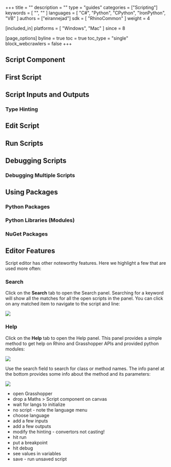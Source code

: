 +++
title = ""
description = ""
type = "guides"
categories = ["Scripting"]
keywords = [ "", "" ]
languages = [ "C#", "Python", "CPython", "IronPython", "VB" ]
authors = ["eirannejad"]
sdk = [ "RhinoCommon" ]
weight = 4

[included_in]
platforms = [ "Windows", "Mac" ]
since = 8

[page_options]
byline = true
toc = true
toc_type = "single"
block_webcrawlers = false
+++


## Script Component

## First Script

## Script Inputs and Outputs

### Type Hinting

## Edit Script

## Run Scripts

## Debugging Scripts

### Debugging Multiple Scripts

## Using Packages

### Python Packages

### Python Libraries (Modules)

### NuGet Packages

## Editor Features

Script editor has other noteworthy features. Here we highlight a few that are used more often:

### Search

Click on the **Search** tab to open the Search panel. Searching for a keyword will show all the matches for all the open scripts in the panel. You can click on any matched item to navigate to the script and line:

![](30.png)

### Help

Click on the **Help** tab to open the Help panel. This panel provides a simple method to get help on Rhino and Grasshopper APIs and provided python modules:

![](31.png)

Use the search field to search for class or method names. The info panel at the bottom provides some info about the method and its parameters:

![](32.png)

<!-- If the selected member has an online documentation, a preview tab opens in the editor showing the contents:

![](33.png) -->

- open Grasshopper
- drop a Maths > Script component on canvas
- wait for langs to initialize
- no script - note the language menu
- choose language
- add a few inputs
- add a few outputs
- modify the hinting - convertors not casting!
- hit run
- put a breakpoint
- hit debug
- see values in variables
- save - run unsaved script